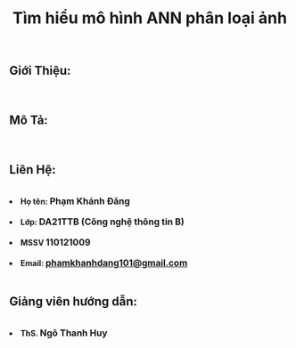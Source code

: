 


<!-- # csn-da21ttb-phamkhanhdang-timhieumohinhANNphanloaianh -->
 

    

<!DOCTYPE html>
<html lang="en">
<head>
    <meta charset="UTF-8">
    <meta name="viewport" content="width=device-width, initial-scale=1.0">
</head>

<body>
    <h1 Style="text-align:center ;"https://github.com/phamkhanhdang08032003/csn-da21ttb-phamkhanhdang-timhieumohinhANNphanloaianh.git" >Tìm hiểu mô hình ANN phân loại ảnh</h1><br>
    <h2>Giới Thiệu:</h2><br>
<p><font size="3" >
  
</font> </p>     

<h2>Mô Tả:</h2><br>

<p></p>

<p></p>





<h2>Liên Hệ:</h2><br>

<li><b>Họ tên: <font size="3" >Phạm Khánh Đăng</font></b></li></br>
<li><b>Lớp: <font size="3" >DA21TTB (Công nghệ thông tin B)</font></b></li></br>
<li><b>MSSV <font size="3" >110121009</font></b></li></br>
<li><b>Email: <a href="mailto:phamkhanhdang101@gmail.com" target="_blank" ><font size="3" >phamkhanhdang101@gmail.com</font></a></b></li></br>


<h2>Giảng viên hướng dẫn:</h2><br>

<li><b>ThS. <font size="3" >Ngô Thanh Huy</font></b></li></br>

</body>
</html>
